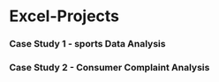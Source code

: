 # Excel-Projects
### Case Study 1 - sports Data Analysis 
### Case Study 2 - Consumer Complaint Analysis
